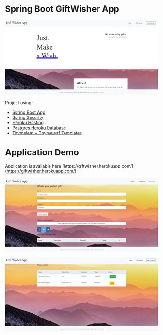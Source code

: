 # Spring Boot GiftWisher App

![.images/demo.bmp](.images/demo.bmp)

Project using:
 * [Spring Boot App](https://spring.io/projects/spring-boot)
 * [Spring Security](https://spring.io/projects/spring-security)
 * [Heroku Hosting](https://heroku.com)
 * [Postgres Heroku Database](https://data.heroku.com)
 * [Thymeleaf + Thymeleaf Templates](https://www.thymeleaf.org/)


# Application Demo
Application is available here [https://giftwisher.herokuapp.com/](https://giftwisher.herokuapp.com/)

![.images/demo2.bmp](.images/demo2.bmp)

![.images/demo3.bmp](.images/demo3.bmp)
